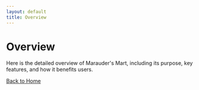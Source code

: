 ```yaml
---
layout: default
title: Overview 
---
```


# Overview

Here is the detailed overview of Marauder's Mart, including its purpose, key features, and how it benefits users.

[Back to Home](index.md)

